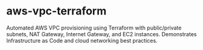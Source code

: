 # aws-vpc-terraform
Automated AWS VPC provisioning using Terraform with public/private subnets, NAT Gateway, Internet Gateway, and EC2 instances. Demonstrates Infrastructure as Code and cloud networking best practices.
